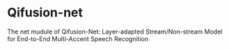 # Qifusion-net
The net mudule of Qifusion-Net: Layer-adapted Stream/Non-stream Model for End-to-End Multi-Accent Speech Recognition
